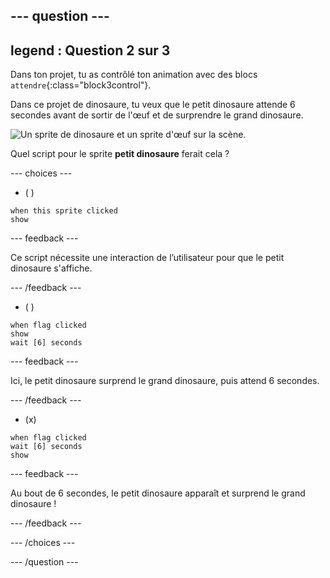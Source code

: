 --- question ---
---
legend : Question 2 sur 3
---

Dans ton projet, tu as contrôlé ton animation avec des blocs `attendre`{:class="block3control"}.

Dans ce projet de dinosaure, tu veux que le petit dinosaure attende 6 secondes avant de sortir de l'œuf et de surprendre le grand dinosaure.

![Un sprite de dinosaure et un sprite d'œuf sur la scène.](images/quiz-q2.png)

Quel script pour le sprite **petit dinosaure** ferait cela ?

--- choices ---

- ( )
```blocks3
when this sprite clicked
show
```

  --- feedback ---

Ce script nécessite une interaction de l’utilisateur pour que le petit dinosaure s'affiche.

  --- /feedback ---

- ( )
```blocks3
when flag clicked
show
wait [6] seconds
```

  --- feedback ---

 Ici, le petit dinosaure surprend le grand dinosaure, puis attend 6 secondes.

  --- /feedback ---

- (x)
```blocks3
when flag clicked
wait [6] seconds
show
```

  --- feedback ---

 Au bout de 6 secondes, le petit dinosaure apparaît et surprend le grand dinosaure !

  --- /feedback ---

--- /choices ---

--- /question ---

